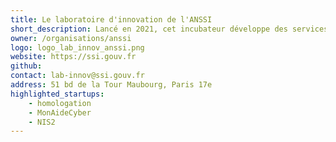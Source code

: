 ```yaml
---
title: Le laboratoire d'innovation de l'ANSSI
short_description: Lancé en 2021, cet incubateur développe des services pour accroître l’impact des politiques cyber portées par l’ANSSI.
owner: /organisations/anssi
logo: logo_lab_innov_anssi.png
website: https://ssi.gouv.fr
github:
contact: lab-innov@ssi.gouv.fr
address: 51 bd de la Tour Maubourg, Paris 17e
highlighted_startups:
    - homologation
    - MonAideCyber
    - NIS2
---
```

